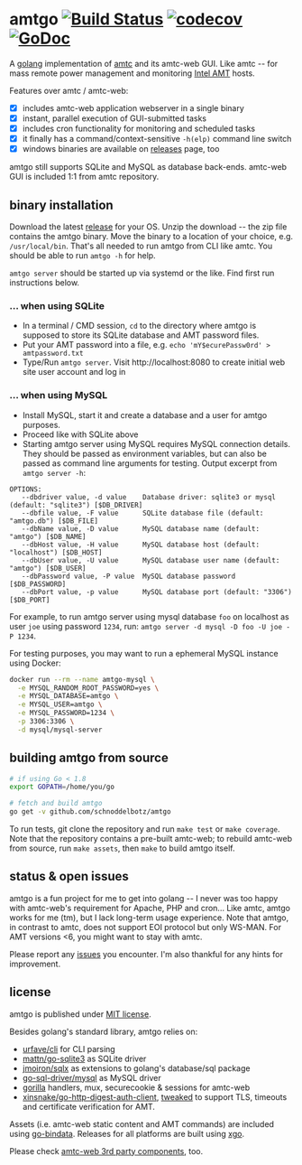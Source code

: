# amtgo [![Build Status](https://travis-ci.org/schnoddelbotz/amtgo.svg?branch=master)](https://travis-ci.org/schnoddelbotz/amtgo) [![codecov](https://codecov.io/gh/schnoddelbotz/amtgo/branch/master/graph/badge.svg)](https://codecov.io/gh/schnoddelbotz/amtgo) [![GoDoc](https://godoc.org/github.com/schnoddelbotz/amtgo/amt?status.png)](https://godoc.org/github.com/schnoddelbotz/amtgo/amt)

A [golang](https://golang.org/) implementation of
[amtc](https://github.com/schnoddelbotz/amtc) and its amtc-web GUI.
Like amtc -- for mass remote power management and monitoring [Intel AMT](http://en.wikipedia.org/wiki/Intel_Active_Management_Technology) hosts.

Features over amtc / amtc-web:

- [x] includes amtc-web application webserver in a single binary
- [x] instant, parallel execution of GUI-submitted tasks
- [x] includes cron functionality for monitoring and scheduled tasks
- [x] it finally has a command/context-sensitive `-h(elp)` command line switch
- [x] windows binaries are available on [releases](./../../releases) page, too

amtgo still supports SQLite and MySQL as database back-ends.
amtc-web GUI is included 1:1 from amtc repository.

## binary installation

Download the latest [release](./../../releases) for your OS.
Unzip the download -- the zip file contains the amtgo binary.
Move the binary to a location of your choice, e.g. `/usr/local/bin`.
That's all needed to run amtgo from CLI like amtc.
You should be able to run `amtgo -h` for help.

`amtgo server` should be started up via systemd or the like.
Find first run instructions below.

### ... when using SQLite

 - In a terminal / CMD session, `cd` to the directory where
   amtgo is supposed to store its SQLite database and
   AMT password files.
 - Put your AMT password into a file, e.g. `echo 'mY$ecurePassw0rd' > amtpassword.txt`
 - Type/Run `amtgo server`. Visit http://localhost:8080 to create initial
   web site user account and log in

### ... when using MySQL

 - Install MySQL, start it and create a database and a user for amtgo purposes.
 - Proceed like with SQLite above
 - Starting amtgo server using MySQL requires MySQL connection details.
   They should be passed as environment variables, but can also be passed
   as command line arguments for testing. Output excerpt from `amtgo server -h`:

```
OPTIONS:
   --dbdriver value, -d value    Database driver: sqlite3 or mysql (default: "sqlite3") [$DB_DRIVER]
   --dbfile value, -F value      SQLite database file (default: "amtgo.db") [$DB_FILE]
   --dbName value, -D value      MySQL database name (default: "amtgo") [$DB_NAME]
   --dbHost value, -H value      MySQL database host (default: "localhost") [$DB_HOST]
   --dbUser value, -U value      MySQL database user name (default: "amtgo") [$DB_USER]
   --dbPassword value, -P value  MySQL database password [$DB_PASSWORD]
   --dbPort value, -p value      MySQL database port (default: "3306") [$DB_PORT]
```

For example, to run amtgo server using mysql database `foo` on localhost as user `joe`
using password `1234`, run: `amtgo server -d mysql -D foo -U joe -P 1234`.

For testing purposes, you may want to run a ephemeral MySQL instance using Docker:

```bash
docker run --rm --name amtgo-mysql \
  -e MYSQL_RANDOM_ROOT_PASSWORD=yes \
  -e MYSQL_DATABASE=amtgo \
  -e MYSQL_USER=amtgo \
  -e MYSQL_PASSWORD=1234 \
  -p 3306:3306 \
  -d mysql/mysql-server
```

## building amtgo from source

```bash
# if using Go < 1.8
export GOPATH=/home/you/go

# fetch and build amtgo
go get -v github.com/schnoddelbotz/amtgo
```

To run tests, git clone the repository and run `make test` or `make coverage`.
Note that the repository contains a pre-built amtc-web; to rebuild amtc-web
from source, run `make assets`, then `make` to build amtgo itself.

## status & open issues

amtgo is a fun project for me to get into golang -- I never was too
happy with amtc-web's requirement for Apache, PHP and cron...
Like amtc, amtgo works for me (tm), but I lack long-term usage experience.
Note that amtgo, in contrast to amtc, does not support EOI protocol but
only WS-MAN. For AMT versions <6, you might want to stay with amtc.

Please report any [issues](./../../issues/) you encounter.
I'm also thankful for any hints for improvement.

## license

amtgo is published under [MIT license](LICENSE.txt).

Besides golang's standard library, amtgo relies on:

- [urfave/cli](https://github.com/urfave/cli) for CLI parsing
- [mattn/go-sqlite3](https://github.com/mattn/go-sqlite3) as SQLite driver
- [jmoiron/sqlx](https://github.com/jmoiron/sqlx) as extensions to golang's database/sql package
- [go-sql-driver/mysql](https://github.com/go-sql-driver/mysql) as MySQL driver
- [gorilla](https://github.com/gorilla) handlers, mux, securecookie & sessions for amtc-web
- [xinsnake/go-http-digest-auth-client](https://github.com/xinsnake/go-http-digest-auth-client),
  [tweaked](tree/master/amt/digest_auth_client) to support TLS, timeouts and certificate
  verification for AMT.

Assets (i.e. amtc-web static content and AMT commands) are included
using [go-bindata](https://github.com/jteeuwen/go-bindata).
Releases for all platforms are built using [xgo](https://github.com/karalabe/xgo).

Please check [amtc-web 3rd party components](https://github.com/schnoddelbotz/amtc/blob/master/amtc-web/LICENSES-3rd-party.txt), too.

